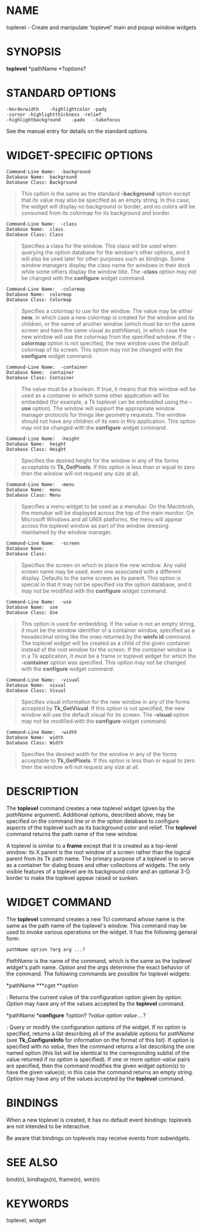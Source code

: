 # NAME

toplevel - Create and manipulate \'toplevel\' main and popup window
widgets

# SYNOPSIS

**toplevel** *pathName *?*options*?

# STANDARD OPTIONS

    -borderwidth	-highlightcolor	-pady
    -cursor	-highlightthickness	-relief
    -highlightbackground	-padx	-takefocus

See the manual entry for details on the standard options.

# WIDGET-SPECIFIC OPTIONS

    Command-Line Name:	-background
    Database Name:	background
    Database Class:	Background

> This option is the same as the standard **-background** option except
> that its value may also be specified as an empty string. In this case,
> the widget will display no background or border, and no colors will be
> consumed from its colormap for its background and border.

    Command-Line Name:	-class
    Database Name:	class
    Database Class:	Class

> Specifies a class for the window. This class will be used when
> querying the option database for the window\'s other options, and it
> will also be used later for other purposes such as bindings. Some
> window managers display the class name for windows in their dock while
> some others display the window title. The **-class** option may not be
> changed with the **configure** widget command.

    Command-Line Name:	-colormap
    Database Name:	colormap
    Database Class:	Colormap

> Specifies a colormap to use for the window. The value may be either
> **new**, in which case a new colormap is created for the window and
> its children, or the name of another window (which must be on the same
> screen and have the same visual as *pathName*), in which case the new
> window will use the colormap from the specified window. If the
> **-colormap** option is not specified, the new window uses the default
> colormap of its screen. This option may not be changed with the
> **configure** widget command.

    Command-Line Name:	-container
    Database Name:	container
    Database Class:	Container

> The value must be a boolean. If true, it means that this window will
> be used as a container in which some other application will be
> embedded (for example, a Tk toplevel can be embedded using the
> **-use** option). The window will support the appropriate window
> manager protocols for things like geometry requests. The window should
> not have any children of its own in this application. This option may
> not be changed with the **configure** widget command.

    Command-Line Name:	-height
    Database Name:	height
    Database Class:	Height

> Specifies the desired height for the window in any of the forms
> acceptable to **Tk_GetPixels**. If this option is less than or equal
> to zero then the window will not request any size at all.

    Command-Line Name:	-menu
    Database Name:	menu
    Database Class:	Menu

> Specifies a menu widget to be used as a menubar. On the Macintosh, the
> menubar will be displayed across the top of the main monitor. On
> Microsoft Windows and all UNIX platforms, the menu will appear across
> the toplevel window as part of the window dressing maintained by the
> window manager.

    Command-Line Name:	-screen
    Database Name:	
    Database Class:	

> Specifies the screen on which to place the new window. Any valid
> screen name may be used, even one associated with a different display.
> Defaults to the same screen as its parent. This option is special in
> that it may not be specified via the option database, and it may not
> be modified with the **configure** widget command.

    Command-Line Name:	-use
    Database Name:	use
    Database Class:	Use

> This option is used for embedding. If the value is not an empty
> string, it must be the window identifier of a container window,
> specified as a hexadecimal string like the ones returned by the
> **winfo id** command. The toplevel widget will be created as a child
> of the given container instead of the root window for the screen. If
> the container window is in a Tk application, it must be a frame or
> toplevel widget for which the **-container** option was specified.
> This option may not be changed with the **configure** widget command.

    Command-Line Name:	-visual
    Database Name:	visual
    Database Class:	Visual

> Specifies visual information for the new window in any of the forms
> accepted by **Tk_GetVisual**. If this option is not specified, the new
> window will use the default visual for its screen. The **-visual**
> option may not be modified with the **configure** widget command.

    Command-Line Name:	-width
    Database Name:	width
    Database Class:	Width

> Specifies the desired width for the window in any of the forms
> acceptable to **Tk_GetPixels**. If this option is less than or equal
> to zero then the window will not request any size at all.

# DESCRIPTION

The **toplevel** command creates a new toplevel widget (given by the
*pathName* argument). Additional options, described above, may be
specified on the command line or in the option database to configure
aspects of the toplevel such as its background color and relief. The
**toplevel** command returns the path name of the new window.

A toplevel is similar to a **frame** except that it is created as a
top-level window: its X parent is the root window of a screen rather
than the logical parent from its Tk path name. The primary purpose of a
toplevel is to serve as a container for dialog boxes and other
collections of widgets. The only visible features of a toplevel are its
background color and an optional 3-D border to make the toplevel appear
raised or sunken.

# WIDGET COMMAND

The **toplevel** command creates a new Tcl command whose name is the
same as the path name of the toplevel\'s window. This command may be
used to invoke various operations on the widget. It has the following
general form:

    pathName option ?arg arg ...?

*PathName* is the name of the command, which is the same as the toplevel
widget\'s path name. *Option* and the *arg*s determine the exact
behavior of the command. The following commands are possible for
toplevel widgets:

*pathName ***cget ***option*

:   Returns the current value of the configuration option given by
    *option*. *Option* may have any of the values accepted by the
    **toplevel** command.

*pathName ***configure** ?*option*? ?*value option value \...*?

:   Query or modify the configuration options of the widget. If no
    *option* is specified, returns a list describing all of the
    available options for *pathName* (see **Tk_ConfigureInfo** for
    information on the format of this list). If *option* is specified
    with no *value*, then the command returns a list describing the one
    named option (this list will be identical to the corresponding
    sublist of the value returned if no *option* is specified). If one
    or more *option-value* pairs are specified, then the command
    modifies the given widget option(s) to have the given value(s); in
    this case the command returns an empty string. *Option* may have any
    of the values accepted by the **toplevel** command.

# BINDINGS

When a new toplevel is created, it has no default event bindings:
toplevels are not intended to be interactive.

Be aware that bindings on toplevels may receive events from subwidgets.

# SEE ALSO

bind(n), bindtags(n), frame(n), wm(n)

# KEYWORDS

toplevel, widget

<!---
Copyright (c) 1990-1994 The Regents of the University of California
Copyright (c) 1994-1996 Sun Microsystems, Inc
-->

